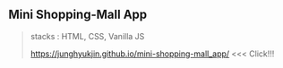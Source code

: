 ## Mini Shopping-Mall App

> stacks : HTML, CSS, Vanilla JS
>
>  https://junghyukjin.github.io/mini-shopping-mall_app/ <<< Click!!!

